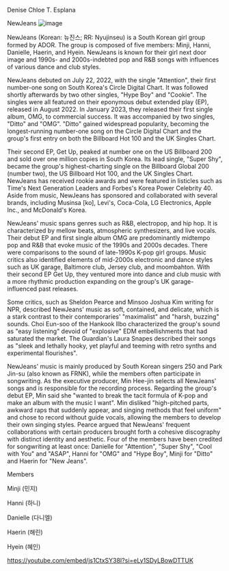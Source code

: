 Denise Chloe T. Esplana

NewJeans
![image](https://github.com/EsplanaDenise/EsplanaDenise.github.io/assets/150876824/52252904-c129-44ea-bdc5-1566f8cf7072)

NewJeans (Korean: 뉴진스; RR: Nyujinseu) is a South Korean girl group formed by ADOR. The group is composed of five members: Minji, Hanni, Danielle, Haerin, and Hyein. NewJeans is known for their girl next door image and 1990s- and 2000s-indebted pop and R&B songs with influences of various dance and club styles.

NewJeans debuted on July 22, 2022, with the single "Attention", their first number-one song on South Korea's Circle Digital Chart. It was followed shortly afterwards by two other singles, "Hype Boy" and "Cookie". The singles were all featured on their eponymous debut extended play (EP), released in August 2022. In January 2023, they released their first single album, OMG, to commercial success. It was accompanied by two singles, "Ditto" and "OMG". "Ditto" gained widespread popularity, becoming the longest-running number-one song on the Circle Digital Chart and the group's first entry on both the Billboard Hot 100 and the UK Singles Chart.

Their second EP, Get Up, peaked at number one on the US Billboard 200 and sold over one million copies in South Korea. Its lead single, "Super Shy", became the group's highest-charting single on the Billboard Global 200 (number two), the US Billboard Hot 100, and the UK Singles Chart. NewJeans has received rookie awards and were featured in listicles such as Time's Next Generation Leaders and Forbes's Korea Power Celebrity 40. Aside from music, NewJeans has sponsored and collaborated with several brands, including Musinsa [ko], Levi's, Coca-Cola, LG Electronics, Apple Inc., and McDonald's Korea.

NewJeans' music spans genres such as R&B, electropop, and hip hop. It is characterized by mellow beats, atmospheric synthesizers, and live vocals. Their debut EP and first single album OMG are predominantly midtempo pop and R&B that evoke music of the 1990s and 2000s decades. There were comparisons to the sound of late-1990s K-pop girl groups. Music critics also identified elements of mid-2000s electronic and dance styles such as UK garage, Baltimore club, Jersey club, and moombahton. With their second EP Get Up, they ventured more into dance and club music with a more rhythmic production expanding on the group's UK garage-influenced past releases.

Some critics, such as Sheldon Pearce and Minsoo Joshua Kim writing for NPR, described NewJeans' music as soft, contained, and delicate, which is a stark contrast to their contemporaries' "maximalist" and "harsh, buzzing" sounds. Choi Eun-soo of the Hankook Ilbo characterized the group's sound as "easy listening" devoid of "explosive" EDM embellishments that had saturated the market. The Guardian's Laura Snapes described their songs as "sleek and lethally hooky, yet playful and teeming with retro synths and experimental flourishes".

NewJeans' music is mainly produced by South Korean singers 250 and Park Jin-su (also known as FRNK), while the members often participate in songwriting. As the executive producer, Min Hee-jin selects all NewJeans' songs and is responsible for the recording process. Regarding the group's debut EP, Min said she "wanted to break the tacit formula of K-pop and make an album with the music I want". Min disliked "high-pitched parts, awkward raps that suddenly appear, and singing methods that feel uniform" and chose to record without guide vocals, allowing the members to develop their own singing styles. Pearce argued that NewJeans' frequent collaborations with certain producers brought forth a cohesive discography with distinct identity and aesthetic. Four of the members have been credited for songwriting at least once: Danielle for "Attention", "Super Shy", "Cool with You" and "ASAP", Hanni for "OMG" and "Hype Boy", Minji for "Ditto" and Haerin for "New Jeans".

Members

Minji (민지)

Hanni (하니)

Danielle (다니엘)

Haerin (해린)

Hyein (혜인)

https://youtube.com/embed/js1CtxSY38I?si=eLy1SDyLBowDTTUK


